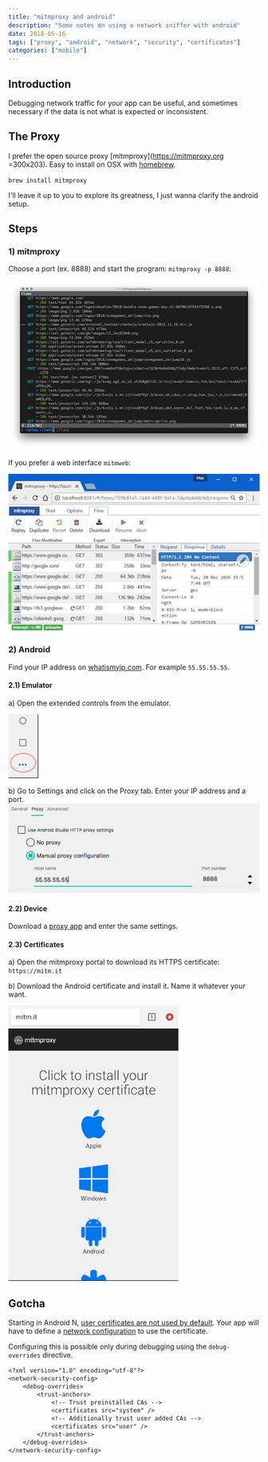 ```yaml
---
title: "mitmproxy and android"
description: "Some notes on using a network sniffer with android"
date: 2018-05-16
tags: ["proxy", "android", "network", "security", "certificates"]
categories: ["mobile"]
---
```


## Introduction

Debugging network traffic for your app can be useful, and sometimes necessary if the data is not what is expected or inconsistent.


## The Proxy

I prefer the open source proxy [mitmproxy](https://mitmproxy.org =300x203).  Easy to install on OSX with [homebrew](https://brew.sh).

 `brew install mitmproxy` 

I'll leave it up to you to explore its greatness, I just wanna clarify the android setup.

## Steps

### 1) mitmproxy

Choose a port (ex. 8888)  and start the program: `mitmproxy -p 8888`: 

![mitmproxy](/image/blog/mitmproxy.png)
 
If you prefer a web interface `mitmweb`: 

![mitmweb](/image/blog/mitmweb.png)

### 2) Android

Find your IP address on [whatismyip.com](https://whatismyip.com).  For example `55.55.55.55`.

#### 2.1) Emulator

a) Open the extended controls from the emulator.

 ![extended controls](/image/blog/extended_controls.png)

b) Go to Settings and click on the Proxy tab. Enter your IP address and a port. ![emulator proxy](/image/blog/emulator_proxy.png)

#### 2.2) Device

Download a [proxy app](https://play.google.com/store/apps/details?id=org.proxydroid&hl=en) and enter the same settings.

#### 2.3) Certificates

a) Open the mitmproxy portal to download its HTTPS certificate: `https://mitm.it`

b) Download the Android certificate and install it.  Name it whatever your want.

![mitm cert](/image/blog/mitm_cert.png)

## Gotcha

Starting in Android N, [user certificates are not used by default](https://android-developers.googleblog.com/2016/07/changes-to-trusted-certificate.html).  Your app will have to define a [network configuration](https://developer.android.com/training/articles/security-config) to use the certificate.

Configuring this is possible only during debugging using the `debug-overrides` directive.

```
<?xml version="1.0" encoding="utf-8"?>
<network-security-config>
    <debug-overrides>
        <trust-anchors>
            <!-- Trust preinstalled CAs -->
            <certificates src="system" />
            <!-- Additionally trust user added CAs -->
            <certificates src="user" />
        </trust-anchors>
    </debug-overrides>
</network-security-config>
```


